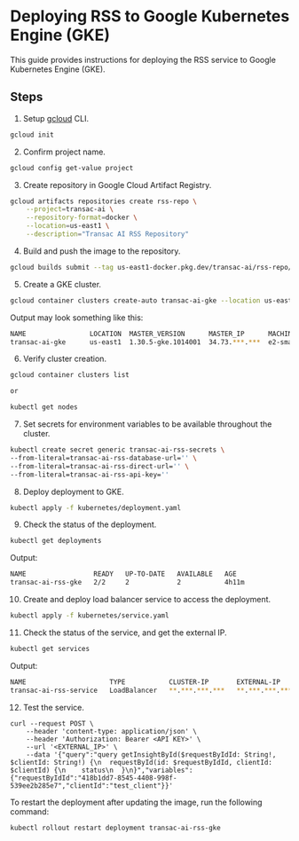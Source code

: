 # Deploying RSS to Google Kubernetes Engine (GKE)

This guide provides instructions for deploying the RSS service to Google Kubernetes Engine (GKE).

## Steps

1. Setup [gcloud](https://cloud.google.com/sdk/docs/install) CLI.

```bash
gcloud init
```

2. Confirm project name.

```bash
gcloud config get-value project
```

3. Create repository in Google Cloud Artifact Registry.

```bash
gcloud artifacts repositories create rss-repo \
    --project=transac-ai \
    --repository-format=docker \
    --location=us-east1 \
    --description="Transac AI RSS Repository"
```

4. Build and push the image to the repository.

```bash
gcloud builds submit --tag us-east1-docker.pkg.dev/transac-ai/rss-repo/transac-ai-rss-gke:1.0.1 .
```

5. Create a GKE cluster.

```bash
gcloud container clusters create-auto transac-ai-gke --location us-east1
```

Output may look something like this:

```bash
NAME                LOCATION  MASTER_VERSION      MASTER_IP      MACHINE_TYPE  NODE_VERSION        NUM_NODES  STATUS
transac-ai-gke      us-east1  1.30.5-gke.1014001  34.73.***.***  e2-small      1.30.5-gke.1014001  3          RUNNING
```

6. Verify cluster creation.

```bash
gcloud container clusters list

or

kubectl get nodes
```

7. Set secrets for environment variables to be available throughout the cluster.

```bash
kubectl create secret generic transac-ai-rss-secrets \
--from-literal=transac-ai-rss-database-url='' \
--from-literal=transac-ai-rss-direct-url='' \
--from-literal=transac-ai-rss-api-key=''
```

8. Deploy deployment to GKE.

```bash
kubectl apply -f kubernetes/deployment.yaml
```

9. Check the status of the deployment.

```bash
kubectl get deployments
```

Output:

```bash
NAME                 READY   UP-TO-DATE   AVAILABLE   AGE
transac-ai-rss-gke   2/2     2            2           4h11m
```

10. Create and deploy load balancer service to access the deployment.

```bash
kubectl apply -f kubernetes/service.yaml
```

11. Check the status of the service, and get the external IP.

```bash
kubectl get services
```

Output:

```bash
NAME                     TYPE           CLUSTER-IP       EXTERNAL-IP      PORT(S)        AGE
transac-ai-rss-service   LoadBalancer   **.***.***.***   **.***.***.***   80:31664/TCP   3h41m
```

12. Test the service.

```
curl --request POST \
    --header 'content-type: application/json' \
    --header 'Authorization: Bearer <API KEY>' \
    --url '<EXTERNAL_IP>' \
    --data '{"query":"query getInsightById($requestByIdId: String!, $clientId: String!) {\n  requestById(id: $requestByIdId, clientId: $clientId) {\n    status\n  }\n}","variables":{"requestByIdId":"418b1dd7-8545-4408-998f-539ee2b285e7","clientId":"test_client"}}'
```

To restart the deployment after updating the image, run the following command:

```bash
kubectl rollout restart deployment transac-ai-rss-gke
```
